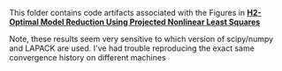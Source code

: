 This folder contains code artifacts associated with the Figures in 
**[H2-Optimal Model Reduction Using Projected Nonlinear Least Squares](https://arxiv.org/abs/1811.11962)**


Note, these results seem very sensitive to which version of scipy/numpy and LAPACK are used.
I've had trouble reproducing the exact same convergence history on different machines
